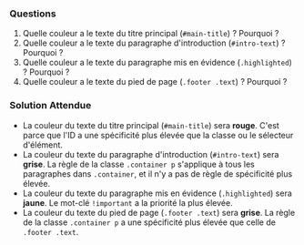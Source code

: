 ### Questions

1. Quelle couleur a le texte du titre principal (`#main-title`) ? Pourquoi ?
2. Quelle couleur a le texte du paragraphe d'introduction (`#intro-text`) ? Pourquoi ?
3. Quelle couleur a le texte du paragraphe mis en évidence (`.highlighted`) ? Pourquoi ?
4. Quelle couleur a le texte du pied de page (`.footer .text`) ? Pourquoi ?

### Solution Attendue

- La couleur du texte du titre principal (`#main-title`) sera **rouge**. C'est parce que l'ID a une spécificité plus élevée que la classe ou le sélecteur d'élément.
- La couleur du texte du paragraphe d'introduction (`#intro-text`) sera **grise**. La règle de la classe `.container p` s'applique à tous les paragraphes dans `.container`, et il n'y a pas de règle de spécificité plus élevée.
- La couleur du texte du paragraphe mis en évidence (`.highlighted`) sera **jaune**. Le mot-clé `!important` a la priorité la plus élevée.
- La couleur du texte du pied de page (`.footer .text`) sera **grise**. La règle de la classe `.container p` a une spécificité plus élevée que celle de `.footer .text`.
